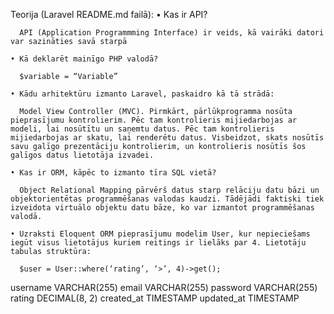 Teorija (Laravel README.md failā):
    • Kas ir API?
      
      API (Application Programmming Interface) ir veids, kā vairāki datori var sazināties savā starpā
      
    • Kā deklarēt mainīgo PHP valodā?
      
      $variable = “Variable”
      
    • Kādu arhitektūru izmanto Laravel, paskaidro kā tā strādā:
      
      Model View Controller (MVC). Pirmkārt, pārlūkprogramma nosūta pieprasījumu kontrolierim. Pēc tam kontrolieris mijiedarbojas ar modeli, lai nosūtītu un saņemtu datus. Pēc tam kontrolieris mijiedarbojas ar skatu, lai renderētu datus. Visbeidzot, skats nosūtīs savu galīgo prezentāciju kontrolierim, un kontrolieris nosūtīs šos galīgos datus lietotāja izvadei.
      
    • Kas ir ORM, kāpēc to izmanto tīra SQL vietā?
      
      Object Relational Mapping pārvērš datus starp relāciju datu bāzi un objektorientētas programmēšanas valodas kaudzi. Tādējādi faktiski tiek izveidota virtuālo objektu datu bāze, ko var izmantot programmēšanas valodā.
      
    • Uzraksti Eloquent ORM pieprasījumu modelim User, kur nepieciešams iegūt visus lietotājus kuriem reitings ir lielāks par 4. Lietotāju tabulas struktūra:
      
      $user = User::where(‘rating’, ‘>’, 4)->get();

username
VARCHAR(255)
email
VARCHAR(255)
password
VARCHAR(255)
rating
DECIMAL(8, 2)
created_at
TIMESTAMP
updated_at
TIMESTAMP

